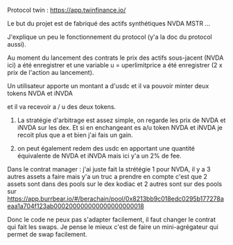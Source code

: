 Protocol twin :  https://app.twinfinance.io/

Le but du projet est de fabriqué des actifs synthétiques NVDA MSTR ... 

J'explique un peu le fonctionnement du protocol (y'a la doc du protocol aussi). 

Au moment du lancement des contrats le prix des actifs sous-jacent (NVDA ici) a été enregistrer et une variable 
u = uperlimitprice a été enregistrer (2 x prix de l'action au lancement).

Un utilisateur apporte un montant a d'usdc et il va pouvoir minter deux tokens
NVDA et iNVDA

et il va recevoir a / u des deux tokens. 

1. La stratégie d'arbitrage est assez simple, on regarde les prix de NVDA et iNVDA sur les dex. Et si en enchangeant es a/u token NVDA et iNVDA je recoit plus que a et bien j'ai fais un gain. 

2. on peut également redem des usdc en apportant une quantité équivalente de NVDA et iNVDA mais ici y'a un 2% de fee.

Dans le contrat manager : j'ai juste fait la strétégie 1 pour NVDA, il y a 3 autres assets a faire mais y'a un truc a prendre en compte c'est que 2 assets sont dans des pools sur le dex kodiac et 2 autres sont sur des pools sur
https://app.burrbear.io/#/berachain/pool/0x8213bb9c018edc0295b177278aeaa1a704f123ab000200000000000000000018

Donc le code ne peux pas s'adapter facilement, il faut changer le contrat qui fait les swaps. Je pense le mieux c'est de faire un mini-agrégateur qui permet de swap facilement.

